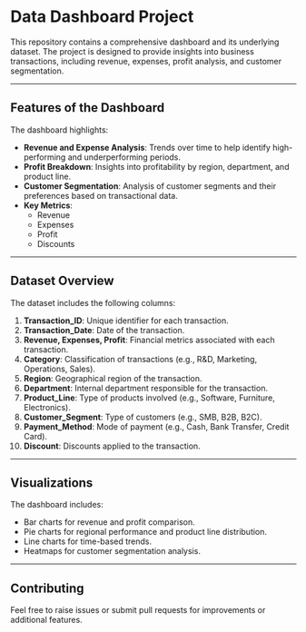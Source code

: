 
# Data Dashboard Project

This repository contains a comprehensive dashboard and its underlying dataset. The project is designed to provide insights into business transactions, including revenue, expenses, profit analysis, and customer segmentation.

---

## Features of the Dashboard
The dashboard highlights:
- **Revenue and Expense Analysis**: Trends over time to help identify high-performing and underperforming periods.
- **Profit Breakdown**: Insights into profitability by region, department, and product line.
- **Customer Segmentation**: Analysis of customer segments and their preferences based on transactional data.
- **Key Metrics**:
  - Revenue
  - Expenses
  - Profit
  - Discounts

---

## Dataset Overview
The dataset includes the following columns:
1. **Transaction_ID**: Unique identifier for each transaction.
2. **Transaction_Date**: Date of the transaction.
3. **Revenue, Expenses, Profit**: Financial metrics associated with each transaction.
4. **Category**: Classification of transactions (e.g., R&D, Marketing, Operations, Sales).
5. **Region**: Geographical region of the transaction.
6. **Department**: Internal department responsible for the transaction.
7. **Product_Line**: Type of products involved (e.g., Software, Furniture, Electronics).
8. **Customer_Segment**: Type of customers (e.g., SMB, B2B, B2C).
9. **Payment_Method**: Mode of payment (e.g., Cash, Bank Transfer, Credit Card).
10. **Discount**: Discounts applied to the transaction.

---

## Visualizations
The dashboard includes:
- Bar charts for revenue and profit comparison.
- Pie charts for regional performance and product line distribution.
- Line charts for time-based trends.
- Heatmaps for customer segmentation analysis.

---

## Contributing
Feel free to raise issues or submit pull requests for improvements or additional features.
